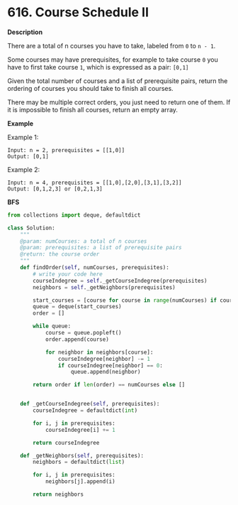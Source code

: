 # 616. Course Schedule II

**Description**

There are a total of n courses you have to take, labeled from `0` to `n - 1`.

Some courses may have prerequisites, for example to take course `0` you have to first take course `1`, which is expressed as a pair: `[0,1]`

Given the total number of courses and a list of prerequisite pairs, return the ordering of courses you should take to finish all courses.

There may be multiple correct orders, you just need to return one of them. If it is impossible to finish all courses, return an empty array.

**Example**

Example 1:

```
Input: n = 2, prerequisites = [[1,0]] 
Output: [0,1]
```

Example 2:

```
Input: n = 4, prerequisites = [[1,0],[2,0],[3,1],[3,2]] 
Output: [0,1,2,3] or [0,2,1,3]
```

**BFS**

```python
from collections import deque, defaultdict

class Solution:
    """
    @param: numCourses: a total of n courses
    @param: prerequisites: a list of prerequisite pairs
    @return: the course order
    """
    def findOrder(self, numCourses, prerequisites):
        # write your code here
        courseIndegree = self._getCourseIndegree(prerequisites)
        neighbors = self._getNeighbors(prerequisites)

        start_courses = [course for course in range(numCourses) if courseIndegree[course] == 0]
        queue = deque(start_courses)
        order = []

        while queue:
            course = queue.popleft()
            order.append(course)

            for neighbor in neighbors[course]:
                courseIndegree[neighbor] -= 1
                if courseIndegree[neighbor] == 0:
                    queue.append(neighbor)

        return order if len(order) == numCourses else []


    def _getCourseIndegree(self, prerequisites):
        courseIndegree = defaultdict(int)

        for i, j in prerequisites:
            courseIndegree[i] += 1

        return courseIndegree

    def _getNeighbors(self, prerequisites):
        neighbors = defaultdict(list)

        for i, j in prerequisites:
            neighbors[j].append(i)

        return neighbors
```